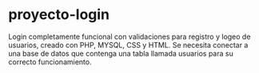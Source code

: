 # proyecto-login
Login completamente funcional con validaciones para registro y logeo de usuarios, creado con PHP, MYSQL, CSS y HTML.
Se necesita conectar a una base de datos que contenga una tabla llamada usuarios para su correcto funcionamiento.
